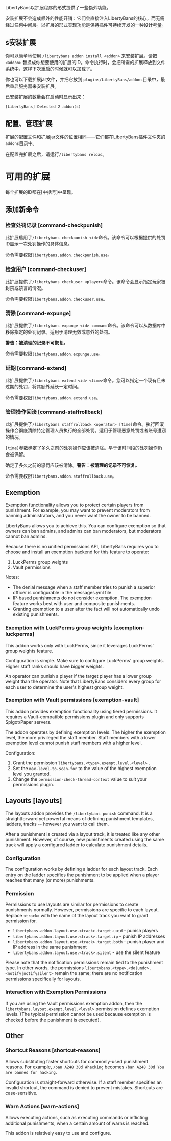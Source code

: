 
LibertyBans以扩展程序的形式提供了一些额外功能。

安装扩展不会造成额外的性能开销：它们会直接注入LibertyBans的核心，而无需经过任何中间层。以扩展的形式实现功能是保持插件可持续开发的一种设计考量。

## s安装扩展

你可以简单地使用 `/libertybans addon install <addon>` 来安装扩展。请把 `<addon>` 替换成你想要使用的扩展的ID。命令执行时，会把所需的扩展释放到文件系统中，这样下次重启的时候就可以加载了。

你也可以下载扩展jar文件，并把它放到 `plugins/LibertyBans/addons`目录中，最后重启服务器来安装扩展。

已安装扩展的数量会在启动时显示出来：
```
[LibertyBans] Detected 2 addon(s)
```

## 配置、管理扩展

扩展的配置文件和扩展jar文件的位置相同——它们都在LibertyBans插件文件夹的`addons`目录中。

在配置完扩展之后，请运行`/libertybans reload`。

# 可用的扩展

每个扩展的ID都在[中括号]中呈现。

## 添加新命令

### 检查处罚记录 [command-checkpunish]

此扩展启用了`/libertybans checkpunish <id>`命令。该命令可以根据提供的处罚ID显示一次处罚操作的具体信息。

命令需要权限`libertybans.addon.checkpunish.use`。

### 检查用户 [command-checkuser]

此扩展提供了`/libertybans checkuser <player>`命令。该命令会显示指定玩家被封禁或禁言的情况。

命令需要权限`libertybans.addon.checkuser.use`。

### 清除 [command-expunge]

此扩展提供了`/libertybans expunge <id> command`命令。该命令可以从数据库中移除指定的处罚记录。适用于清理无效或意外的处罚。

**警告：被清理的记录不可恢复。**

命令需要权限`libertybans.addon.expunge.use`。

### 延期 [command-extend]

此扩展提供了`/libertybans extend <id> <time>`命令。您可以指定一个现有且未过期的处罚，将其额外延长一定时间。

命令需要权限`libertybans.addon.extend.use`。

### 管理操作回滚 [command-staffrollback]

此扩展提供了`/libertybans staffrollback <operator> [time]`命令。执行回滚操作会彻底清除特定管理人员执行的全部处罚。适用于管理恶意处罚或者账号遭窃的情况。

`[time]`参数确定了多久之前的处罚操作应该被清除。早于该时间段的处罚操作仍会被保留。

确定了多久之前的惩罚应该被清除。**警告：被清理的记录不可恢复。**

命令需要权限`libertybans.addon.staffrollback.use`。

## Exemption

Exemption functionality allows you to protect certain players from punishment. For example, you may want to prevent moderators from banning administrators, and you never want the owner to be banned.

LibertyBans allows you to achieve this. You can configure exemption so that owners can ban admins, and admins can ban moderators, but moderators cannot ban admins.

Because there is no unified permissions API, LibertyBans requires you to choose and install an exemption backend for this feature to operate:

1. LuckPerms group weights
2. Vault permissions

Notes:
* The denial message when a staff member tries to punish a superior officer is configurable in the messages.yml file.
* IP-based punishments do not consider exemption. The exemption feature works best with user and composite punishments.
* Granting exemption to a user after the fact will not automatically undo existing punishments.

### Exemption with LuckPerms group weights [exemption-luckperms]

This addon works only with LuckPerms, since it leverages LuckPerms' group weights feature.

Configuration is simple. Make sure to configure LuckPerms' group weights. Higher staff ranks should have bigger weights.

An operator can punish a player if the target player has a lower group weight than the operator. Note that LibertyBans considers every group for each user to determine the user's highest group weight.

### Exemption with Vault permissions [exemption-vault]

This addon provides exemption functionality using tiered permissions. It requires a Vault-compatible permissions plugin and only supports Spigot/Paper servers.

The addon operates by defining exemption levels. The higher the exemption level, the more privileged the staff member. Staff members with a lower exemption level cannot punish staff members with a higher level.

Configuration:
1. Grant the permission `libertybans.<type>.exempt.level.<level>` . 
2. Set the `max-level-to-scan-for` to the value of the highest exemption level you granted.
3. Change the `permission-check-thread-context` value to suit your permissions plugin.

## Layouts [layouts]

The layouts addon provides the `/libertybans punish` command. It is a straightforward yet powerful means of defining punishment templates, ladders, tracks -- however you want to call them.

After a punishment is created via a layout track, it is treated like any other punishment. However, of course, new punishments created using the same track will apply a configured ladder to calculate punishment details.

### Configuration

The configuration works by defining a ladder for each layout track. Each entry on the ladder specifies the punishment to be applied when a player reaches that many (or more) punishments.

### Permission

Permissions to use layouts are similar for permissions to create punishments normally. However, permissions are specific to each layout. Replace `<track>` with the name of the layout track you want to grant permission for.

* `libertybans.addon.layout.use.<track>.target.uuid` - punish players
* `libertybans.addon.layout.use.<track>.target.ip` - punish IP addresses
* `libertybans.addon.layout.use.<track>.target.both` - punish player and IP address in the same punishment
* `libertybans.addon.layout.use.<track>.silent` - use the silent feature

Please note that the notification permissions remain tied to the punishment type. In other words, the permissions `libertybans.<type>.<do|undo>.<notify|notifysilent>` remain the same; there are no notification permissions specifically for layouts.

### Interaction with Exemption Permissions

If you are using the Vault permissions exemption addon, then the `libertybans.layout.exempt.level.<level>` permission defines exemption levels. (The typical permission cannot be used because exemption is checked before the punishment is executed).

## Other

### Shortcut Reasons [shortcut-reasons]

Allows substituting faster shortcuts for commonly-used punishment reasons. For example, `/ban A248 30d #hacking` becomes `/ban A248 30d You are banned for hacking`.

Configuration is straight-forward otherwise. If a staff member specifies an invalid shortcut, the command is denied to prevent mistakes. Shortcuts are case-sensitive.

### Warn Actions [warn-actions]

Allows executing actions, such as executing commands or inflicting additional punishments, when a certain amount of warns is reached.

This addon is relatively easy to use and configure.
